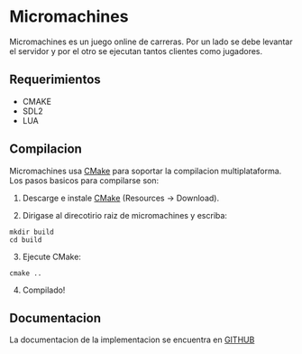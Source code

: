 # Micromachines

Micromachines es un juego online de carreras. Por un lado se debe levantar el servidor y por el otro se ejecutan
tantos clientes como jugadores.

## Requerimientos

- CMAKE
- SDL2
- LUA

## Compilacion

Micromachines usa [CMake](http://www.cmake.org) para soportar la compilacion multiplataforma. Los pasos basicos para compilarse son:

1. Descarge e instale [CMake](http://www.cmake.org) (Resources -> Download).

2. Dirigase al direcotirio raiz de micromachines y escriba:

```
mkdir build
cd build
```

3. Ejecute CMake:

```
cmake ..
```

4. Compilado!

## Documentacion

La documentacion de la implementacion se encuentra en [GITHUB](https://codedocs.xyz/jbeder/yaml-cpp/index.html)
